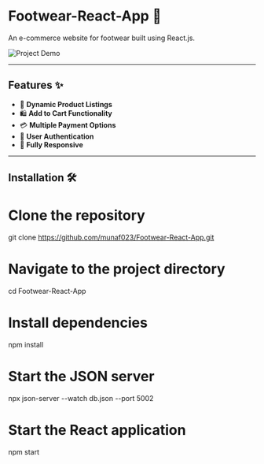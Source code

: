 # Footwear-React-App 🚀

An e-commerce website for footwear built using React.js.

![Project Demo](https://footwear-react-app.vercel.app/)

---

## Features ✨

- 🛒 **Dynamic Product Listings**
- 🛍️ **Add to Cart Functionality**
- 💳 **Multiple Payment Options**
- 🔐 **User Authentication**
- 📱 **Fully Responsive**

---

## Installation 🛠️

# Clone the repository
git clone https://github.com/munaf023/Footwear-React-App.git

# Navigate to the project directory
cd Footwear-React-App

# Install dependencies
npm install

# Start the JSON server
npx json-server --watch db.json --port 5002

# Start the React application
npm start



